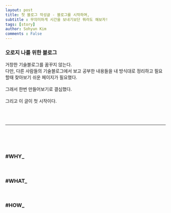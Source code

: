 ```yaml
---
layout: post
title: 첫 블로그 작성글 - 블로그를 시작하며,
subtitle : 무의미하게 시간을 보내기보단 뭐라도 해보자!
tags: [story]
author: Sohyun Kim
comments : False
---
```


<h3><i class="fas fa-quote-left"></i>오로지 나를 위한 블로그 <i class="fas fa-quote-right"></i></h3>   

거창한 기술블로그를 꿈꾸지 않는다.   
다만, 다른 사람들의 기술블로그에서 보고 공부한 내용들을 내 방식대로 정리하고 필요할때 찾아보기 쉬운 페이지가 필요했다.   
<br>
그래서 한번 만들어보기로 결심했다.   
<br>
그리고 이 글이 첫 시작이다.   
<br>
<br>
<br>
- - -   
<br>
<br>
<br>   
<h3>#WHY_</h3>   

<br>
<h3>#WHAT_</h3>   

<br>
<h3>#HOW_</h3>   


